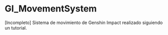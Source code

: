 # GI_MovementSystem
[Incompleto] Sistema de movimiento de Genshin Impact realizado siguiendo un tutorial.
